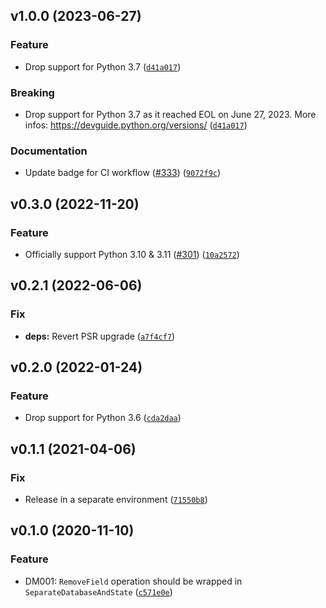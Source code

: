 ## v1.0.0 (2023-06-27)

### Feature

- Drop support for Python 3.7 ([`d41a017`](https://github.com/browniebroke/flake8-django-migrations/commit/d41a017ef1a830c59d9b287694eddc1aad65bd64))

### Breaking

- Drop support for Python 3.7 as it reached EOL on June 27, 2023. More infos: https://devguide.python.org/versions/ ([`d41a017`](https://github.com/browniebroke/flake8-django-migrations/commit/d41a017ef1a830c59d9b287694eddc1aad65bd64))

### Documentation

- Update badge for CI workflow ([#333](https://github.com/browniebroke/flake8-django-migrations/issues/333)) ([`9072f9c`](https://github.com/browniebroke/flake8-django-migrations/commit/9072f9c56a8293f0bc578c8af0bf73efc23fa1ac))

## v0.3.0 (2022-11-20)

### Feature

- Officially support Python 3.10 & 3.11 ([#301](https://github.com/browniebroke/flake8-django-migrations/issues/301)) ([`10a2572`](https://github.com/browniebroke/flake8-django-migrations/commit/10a25729ef8fb34f37b7b3490c858e076040d673))

## v0.2.1 (2022-06-06)

### Fix

- **deps:** Revert PSR upgrade ([`a7f4cf7`](https://github.com/browniebroke/flake8-django-migrations/commit/a7f4cf762a3c6ccb2283532f552520c9ae3c98ec))

## v0.2.0 (2022-01-24)

### Feature

- Drop support for Python 3.6 ([`cda2daa`](https://github.com/browniebroke/flake8-django-migrations/commit/cda2daa7a31d956a87f46862a83253f7535a5c36))

## v0.1.1 (2021-04-06)

### Fix

- Release in a separate environment ([`71550b8`](https://github.com/browniebroke/flake8-django-migrations/commit/71550b8d06f245d6d6046312ba77002185a8a990))

## v0.1.0 (2020-11-10)

### Feature

- DM001: `RemoveField` operation should be wrapped in `SeparateDatabaseAndState` ([`c571e0e`](https://github.com/browniebroke/flake8-django-migrations/commit/c571e0e026fbef9ba85782ff562cbdf9c6a763ed))

